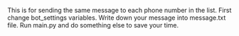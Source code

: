 This is for sending the same message to each phone number in the list.
First change bot_settings variables.
Write down your message into message.txt file.
Run main.py and do something else to save your time.
